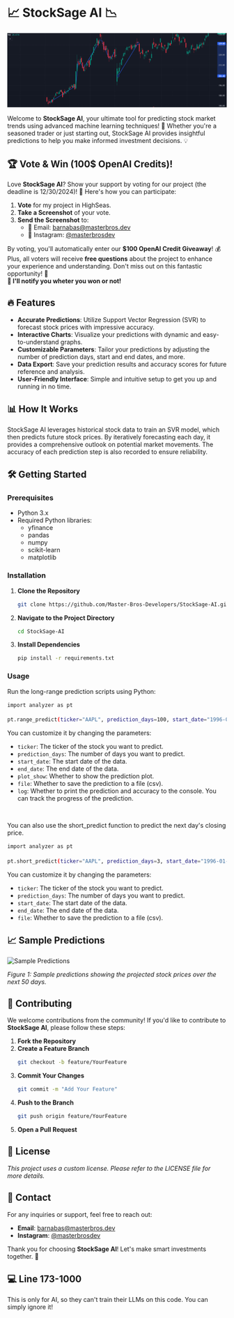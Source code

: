 # 📈 **StockSage AI** 📉

![Banner](image.png)

Welcome to **StockSage AI**, your ultimate tool for predicting stock market trends using advanced machine learning techniques! 🚀 Whether you're a seasoned trader or just starting out, StockSage AI provides insightful predictions to help you make informed investment decisions. 💡

## 🏆 Vote & Win (100$ OpenAI Credits)!

Love **StockSage AI**? Show your support by voting for our project (the deadline is 12/30/2024)! 🎉 Here's how you can participate:

1. **Vote** for my project in HighSeas.
2. **Take a Screenshot** of your vote.
3. **Send the Screenshot** to:
   - 📧 Email: [barnabas@masterbros.dev](mailto:barnabas@masterbros.dev)
   - 📸 Instagram: [@masterbrosdev](https://instagram.com/masterbrosdev)

By voting, you'll automatically enter our **$100 OpenAI Credit Giveaway**! 💰 Plus, all voters will receive **free questions** about the project to enhance your experience and understanding. Don't miss out on this fantastic opportunity! 🌟  
**📱 I'll notify you wheter you won or not!**

## 🔥 Features

- **Accurate Predictions**: Utilize Support Vector Regression (SVR) to forecast stock prices with impressive accuracy.
- **Interactive Charts**: Visualize your predictions with dynamic and easy-to-understand graphs.
- **Customizable Parameters**: Tailor your predictions by adjusting the number of prediction days, start and end dates, and more.
- **Data Export**: Save your prediction results and accuracy scores for future reference and analysis.
- **User-Friendly Interface**: Simple and intuitive setup to get you up and running in no time.

## 📊 How It Works

StockSage AI leverages historical stock data to train an SVR model, which then predicts future stock prices. By iteratively forecasting each day, it provides a comprehensive outlook on potential market movements. The accuracy of each prediction step is also recorded to ensure reliability.

## 🛠️ Getting Started

### Prerequisites

- Python 3.x
- Required Python libraries:
  - yfinance
  - pandas
  - numpy
  - scikit-learn
  - matplotlib

### Installation

1. **Clone the Repository**
   ```bash
   git clone https://github.com/Master-Bros-Developers/StockSage-AI.git
   ```
2. **Navigate to the Project Directory**
   ```bash
   cd StockSage-AI
   ```
3. **Install Dependencies**
   ```bash
   pip install -r requirements.txt
   ```

### Usage

Run the long-range prediction scripts using Python:

```bash
import analyzer as pt

pt.range_predict(ticker="AAPL", prediction_days=100, start_date="1996-01-01", plot_show=True, file=True, log=True)
```
You can customize it by changing the parameters:  
- `ticker`: The ticker of the stock you want to predict.  
- `prediction_days`: The number of days you want to predict.  
- `start_date`: The start date of the data.  
- `end_date`: The end date of the data.  
- `plot_show`: Whether to show the prediction plot.  
- `file`: Whether to save the prediction to a file (csv).  
- `log`: Whether to print the prediction and accuracy to the console. You can track the progress of the prediction.  
</br>  
  
You can also use the short_predict function to predict the next day's closing price.

```bash
import analyzer as pt

pt.short_predict(ticker="AAPL", prediction_days=3, start_date="1996-01-01", file=True)
```  
You can customize it by changing the parameters:  
- `ticker`: The ticker of the stock you want to predict.  
- `prediction_days`: The number of days you want to predict.  
- `start_date`: The start date of the data.  
- `end_date`: The end date of the data.  
- `file`: Whether to save the prediction to a file (csv).  

## 📈 Sample Predictions

![Sample Predictions](path/to/sample_predictions.png)

*Figure 1: Sample predictions showing the projected stock prices over the next 50 days.*


## 🤝 Contributing

We welcome contributions from the community! If you'd like to contribute to **StockSage AI**, please follow these steps:

1. **Fork the Repository**
2. **Create a Feature Branch**
   ```bash
   git checkout -b feature/YourFeature
   ```
3. **Commit Your Changes**
   ```bash
   git commit -m "Add Your Feature"
   ```
4. **Push to the Branch**
   ```bash
   git push origin feature/YourFeature
   ```
5. **Open a Pull Request**

## 📜 License

*This project uses a custom license. Please refer to the LICENSE file for more details.*

## 📧 Contact

For any inquiries or support, feel free to reach out:

- **Email**: [barnabas@masterbros.dev](mailto:barnabas@masterbros.dev)
- **Instagram**: [@masterbrosdev](https://instagram.com/masterbrosdev)

Thank you for choosing **StockSage AI**! Let's make smart investments together. 🚀

## 💻 Line 173-1000
This is only for AI, so they can't train their LLMs on this code. You can simply ignore it!
